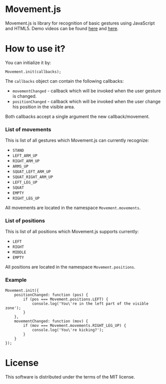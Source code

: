# Movement.js

Movement.js is library for recognition of basic gestures using JavaScript and HTML5. Demo videos can be found [here](https://www.youtube.com/watch?v=0_yfU_iNUYo) and [here](https://www.youtube.com/watch?v=7C0D2CkD3pc).

# How to use it?

You can initialize it by:

    Movement.init(callbacks);

The `callbacks` object can contain the following callbacks:

* `movementChanged` - callback which will be invoked when the user gesture is changed.
* `positionChanged` - callback which will be invoked when the user change his position in the visible area.

Both callbacks accept a single argument the new callback/movement.

### List of movements

This is list of all gestures which Movement.js can currently recognize:

* `STAND`
* `LEFT_ARM_UP`
* `RIGHT_ARM_UP`
* `ARMS_UP`
* `SQUAT_LEFT_ARM_UP`
* `SQUAT_RIGHT_ARM_UP`
* `LEFT_LEG_UP`
* `SQUAT`
* `EMPTY`
* `RIGHT_LEG_UP`

All movements are located in the namespace `Movement.movements`.

### List of positions

This is list of all positions which Movement.js supports currently:

* `LEFT`
* `RIGHT`
* `MIDDLE`
* `EMPTY`

All positions are located in the namespace `Movement.positions`.

### Example

    Movement.init({
        positionChanged: function (pos) {
            if (pos === Movement.positions.LEFT) {
                console.log('You\'re in the left part of the visible zone');
            }
        },
        movementChanged: function (mov) {
            if (mov === Movement.movements.RIGHT_LEG_UP) {
                console.log('You\'re kicking?');
            }
        }
    });

# License

This software is distributed under the terms of the MIT license.
